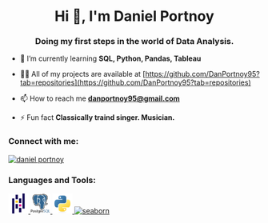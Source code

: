 <h1 align="center">Hi 👋, I'm Daniel Portnoy</h1>
<h3 align="center">Doing my first steps in the world of Data Analysis.</h3>

- 🌱 I’m currently learning **SQL, Python, Pandas, Tableau**

- 👨‍💻 All of my projects are available at [https://github.com/DanPortnoy95?tab=repositories](https://github.com/DanPortnoy95?tab=repositories)

- 📫 How to reach me **danportnoy95@gmail.com**

- ⚡ Fun fact **Classically traind singer. Musician.**

<h3 align="left">Connect with me:</h3>
<p align="left">
<a href="https://linkedin.com/in/daniel portnoy" target="blank"><img align="center" src="https://raw.githubusercontent.com/rahuldkjain/github-profile-readme-generator/master/src/images/icons/Social/linked-in-alt.svg" alt="daniel portnoy" height="30" width="40" /></a>
</p>

<h3 align="left">Languages and Tools:</h3>
<p align="left"> <a href="https://pandas.pydata.org/" target="_blank" rel="noreferrer"> <img src="https://raw.githubusercontent.com/devicons/devicon/2ae2a900d2f041da66e950e4d48052658d850630/icons/pandas/pandas-original.svg" alt="pandas" width="40" height="40"/> </a> <a href="https://www.postgresql.org" target="_blank" rel="noreferrer"> <img src="https://raw.githubusercontent.com/devicons/devicon/master/icons/postgresql/postgresql-original-wordmark.svg" alt="postgresql" width="40" height="40"/> </a> <a href="https://www.python.org" target="_blank" rel="noreferrer"> <img src="https://raw.githubusercontent.com/devicons/devicon/master/icons/python/python-original.svg" alt="python" width="40" height="40"/> </a> <a href="https://seaborn.pydata.org/" target="_blank" rel="noreferrer"> <img src="https://seaborn.pydata.org/_images/logo-mark-lightbg.svg" alt="seaborn" width="40" height="40"/> </a> </p>
